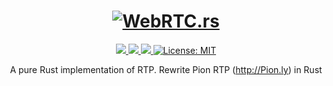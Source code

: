 <h1 align="center">
 <a href="https://webrtc.rs"><img src="https://github.com/webrtc-rs/webrtc/doc/webrtc.rs.png" alt="WebRTC.rs"></a>
 <br>
</h1>
<p align="center">
 <a href="https://github.com/webrtc-rs/rtp/actions"> 
  <img src="https://github.com/webrtc-rs/rtp/workflows/Cargo/badge.svg">
 </a> 
 <a href="https://codecov.io/gh/webrtc-rs/rtp"> 
  <img src="https://codecov.io/gh/webrtc-rs/rtp/branch/main/graph/badge.svg">
 </a>
 <a href="https://deps.rs/repo/github/webrtc-rs/rtp"> 
  <img src="https://deps.rs/repo/github/webrtc-rs/rtp/status.svg">
 </a>
 <a href="https://github.com/webrtc-rs/rtp/blob/master/LICENSE">
  <img src="https://img.shields.io/badge/License-MIT-yellow.svg" alt="License: MIT">
 </a>
</p>
<p align="center">
 A pure Rust implementation of RTP. Rewrite Pion RTP (<a href="http://Pion.ly">http://Pion.ly</a>) in Rust
</p>
